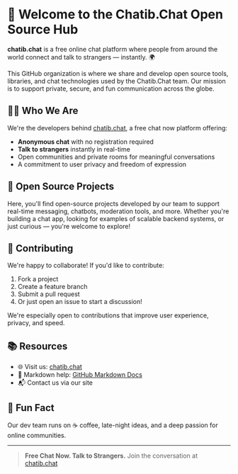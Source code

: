 # 👋 Welcome to the Chatib.Chat Open Source Hub

**chatib.chat** is a free online chat platform where people from around the world connect and talk to strangers — instantly. 🌍

This GitHub organization is where we share and develop open source tools, libraries, and chat technologies used by the Chatib.Chat team. Our mission is to support private, secure, and fun communication across the globe.

## 🙋‍♂️ Who We Are

We're the developers behind [chatib.chat](https://chatib.chat), a free chat now platform offering:

- **Anonymous chat** with no registration required
- **Talk to strangers** instantly in real-time
- Open communities and private rooms for meaningful conversations
- A commitment to user privacy and freedom of expression

## 🌟 Open Source Projects

Here, you'll find open-source projects developed by our team to support real-time messaging, chatbots, moderation tools, and more. Whether you're building a chat app, looking for examples of scalable backend systems, or just curious — you're welcome to explore!

## 🤝 Contributing

We're happy to collaborate! If you'd like to contribute:

1. Fork a project
2. Create a feature branch
3. Submit a pull request
4. Or just open an issue to start a discussion!

We're especially open to contributions that improve user experience, privacy, and speed.

## 📚 Resources

- 🌐 Visit us: [chatib.chat](https://chatib.chat)
- 📖 Markdown help: [GitHub Markdown Docs](https://docs.github.com/github/writing-on-github)
- 📬 Contact us via our site

## 🍿 Fun Fact

Our dev team runs on ☕ coffee, late-night ideas, and a deep passion for online communities.

---

> **Free Chat Now. Talk to Strangers.** Join the conversation at [chatib.chat](https://chatib.chat)


